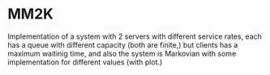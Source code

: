 # MM2K
Implementation of a system with 2 servers with different service rates, each has a queue with different capacity (both are finite,) but clients has a maximum waitinig time, and also the system is Markovian with some implementation for different values (with plot.)
